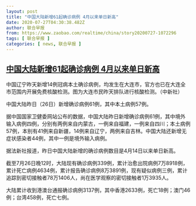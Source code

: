 ```yaml
---
layout: post
title: "中国大陆新增61起确诊病例 4月以来单日新高"
date: 2020-07-27T04:30:38.482Z
author: 联合早报
from: https://www.zaobao.com/realtime/china/story20200727-1072296
tags: [ 联合早报 ]
categories: [ news, 联合早报 ]
---
```

<!--1595841840000-->
[中国大陆新增61起确诊病例 4月以来单日新高](https://www.zaobao.com/realtime/china/story20200727-1072296)
------

<div>
<div class="figure-media"><img class="img-fluid lazyload" data-src="https://www.zaobao.com.sg/sites/default/files/styles/article_large_full/public/images/202007/20200727/121187530.jpg?itok=3Q1G58nc" title="中国辽宁昨天新增14例冠病本土确诊病例，均发生在大连市，官方也已在大连全市范围内开展免费核酸检测。图为大连市民昨天排队进行核酸检测。（中新社）" alt src="https://www.zaobao.com.sg/sites/default/files/styles/article_large_full/public/images/202007/20200727/121187530.jpg?itok=3Q1G58nc" referrerpolicy="no-referrer"></div><figcaption>中国辽宁昨天新增14例冠病本土确诊病例，均发生在大连市，官方也已在大连全市范围内开展免费核酸检测。图为大连市民昨天排队进行核酸检测。（中新社）</figcaption><p>中国大陆昨日（26日）新增确诊病例61例，其中本土病例57例。</p><p>据中国国家卫健委网站公布的数据，中国大陆昨日新增确诊病例61例，其中境外输入病例四例，分别有两例来自内蒙古，一例来自福建，一例来自四川；本土病例57例，本别有41例来自新疆，14例来自辽宁，两例来自吉林。中国大陆还新增无症状感染者44例，其中一例是境外输入病例。</p><p>据法新社报道，昨日中国大陆新增的确诊病例数目是4月14日以来单日新高。</p><section id="imu"><div id="dfp-ad-imu1-wrapper" class="dfp-tag-wrapper"><div id="dfp-ad-imu1" class="dfp-tag-wrapper"></div></div></section><p>截至7月26日晚12时，大陆现有确诊病例339例，累计治愈出院病例7万8918例，累计死亡病例4634例，累计报告确诊病例8万3891例，现有疑似病例三例，累计追踪到密切接触者78万1406人，尚在医学观察的密切接触者1万3935人。</p><p>大陆累计收到港澳台通报确诊病例3137例，其中香港2633例，死亡18例；澳门46例；台湾458例，死亡七例。</p><div id="innity-in-post"></div><div id="dfp-ad-midarticlespecial-wrapper" class="dfp-tag-wrapper"><div id="dfp-ad-midarticlespecial" class="dfp-tag-wrapper"></div></div>
</div>
